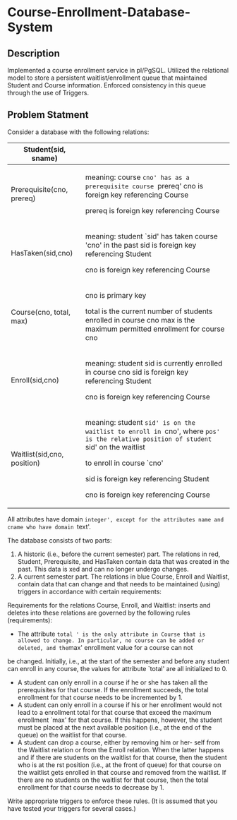 # Course-Enrollment-Database-System
## Description
Implemented a course enrollment service in pl/PgSQL. Utilized the relational model to store a persistent waitlist/enrollment queue that maintained Student and Course information. Enforced consistency in this queue through the use of Triggers.

## Problem Statment

Consider a database with the following relations:


|Student(sid, sname)||
| - | :- |
|Prerequisite(cno, prereq)|<p>meaning: course `cno' has as a prerequisite course `prereq' cno is foreign key referencing Course</p><p>prereq is foreign key referencing Course</p>|
|HasTaken(sid,cno)|<p>meaning: student `sid' has taken course 'cno' in the past sid is foreign key referencing Student</p><p>cno is foreign key referencing Course</p>|
|Course(cno, total, max)|<p>cno is primary key</p><p>total is the current number of students enrolled in course cno max is the maximum permitted enrollment for course cno</p>|
|Enroll(sid,cno)|<p>meaning: student sid is currently enrolled in course cno sid is foreign key referencing Student</p><p>cno is foreign key referencing Course</p>|
|Waitlist(sid,cno, position)|<p>meaning: student `sid' is on the waitlist to enroll in `cno', where `pos' is the relative position of student `sid' on the waitlist</p><p>to enroll in course `cno'</p><p>sid is foreign key referencing Student</p><p>cno is foreign key referencing Course</p>|
All attributes have domain `integer', except for the attributes name and cname who have domain `text'.

The database consists of two parts:

1) A historic (i.e., before the current semester) part. The relations in red, Student, Prerequisite, and HasTaken contain data that was created in the past. This data is xed and can no longer undergo changes.
1) A current semester part. The relations in blue Course, Enroll and Waitlist, contain data that can change and that needs to be maintained (using) triggers in accordance with certain requirements:

Requirements for the relations Course, Enroll, and Waitlist: inserts and deletes into these relations are governed by the following rules (requirements):

- The attribute ` total ' is the only attribute in Course that is allowed to change. In particular, no course can be added or deleted, and the `max' enrollment value for a course can not

be changed. Initially, i.e., at the start of the semester and before any student can enroll in any course, the values for attribute `total' are all initialized to 0.

- A student can only enroll in a course if he or she has taken all the prerequisites for that course. If the enrollment succeeds, the total enrollment for that course needs to be incremented by 1.
- A student can only enroll in a course if his or her enrollment would not lead to a enrollment total for that course that exceed the maximum enrollment `max' for that course. If this happens, however, the student must be placed at the next available position (i.e., at the end of the queue) on the waitlist for that course.
- A student can drop a course, either by removing him or her- self from the Waitlist relation or from the Enroll relation. When the latter happens and if there are students on the waitlist for that course, then the student who is at the rst position (i.e., at the front of queue) for that course on the waitlist gets enrolled in that course and removed from the waitlist. If there are no students on the waitlist for that course, then the total enrollment for that course needs to decrease by 1.

Write appropriate triggers to enforce these rules. (It is assumed that you have tested your triggers for several cases.)
